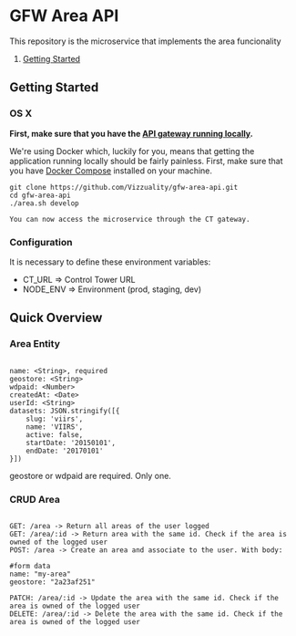 # GFW Area API


This repository is the microservice that implements the area
funcionality

1. [Getting Started](#getting-started)

## Getting Started

### OS X

**First, make sure that you have the [API gateway running
locally](https://github.com/control-tower/control-tower).**

We're using Docker which, luckily for you, means that getting the
application running locally should be fairly painless. First, make sure
that you have [Docker Compose](https://docs.docker.com/compose/install/)
installed on your machine.

```
git clone https://github.com/Vizzuality/gfw-area-api.git
cd gfw-area-api
./area.sh develop

You can now access the microservice through the CT gateway.

```

### Configuration

It is necessary to define these environment variables:

* CT_URL => Control Tower URL
* NODE_ENV => Environment (prod, staging, dev)


## Quick Overview

### Area Entity

```

name: <String>, required
geostore: <String>
wdpaid: <Number>
createdAt: <Date>
userId: <String>
datasets: JSON.stringify([{
    slug: 'viirs',
    name: 'VIIRS',
    active: false,
    startDate: '20150101',
    endDate: '20170101'
}])

```

geostore or wdpaid are required. Only one.

### CRUD Area

```

GET: /area -> Return all areas of the user logged
GET: /area/:id -> Return area with the same id. Check if the area is owned of the logged user
POST: /area -> Create an area and associate to the user. With body:

#form data
name: "my-area"
geostore: "2a23af251"

PATCH: /area/:id -> Update the area with the same id. Check if the area is owned of the logged user
DELETE: /area/:id -> Delete the area with the same id. Check if the area is owned of the logged user

```
